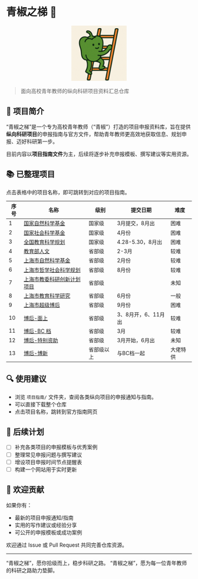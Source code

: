 # 青椒之梯 🌱

<p align="center">
  <img src="logo.png" alt="青椒之梯 Logo" width="150">
</p>

> 面向高校青年教师的纵向科研项目资料汇总仓库

## 📘 项目简介

“青椒之梯”是一个专为高校青年教师（“青椒”）打造的项目申报资料库，旨在提供**纵向科研项目**的申报指南与官方文件，帮助青年教师更高效地获取信息、规划申报、迈好科研第一步。

目前内容以**项目指南文件**为主，后续将逐步补充申报模板、撰写建议等实用资源。


## 📚 已整理项目
点击表格中的项目名称，即可跳转到对应的项目指南。

| 序号 | 名称                                                        | 级别         | 提交日期              | 难度     |
|------|-------------------------------------------------------------|--------------|------------------------|----------|
| 1    | [国家自然科学基金](https://www.nsfc.gov.cn/publish/portal0/xmzn/2025/qy/)                                             | 国家级       | 3月提交，8月出         | 困难     |
| 2    | [国家社会科学基金](http://www.nopss.gov.cn/n1/2025/0324/c431027-40445651.html)                                                  | 国家级       | 4月份                  | 困难     |
| 3    | [全国教育科学规划](https://onsgep.moe.edu.cn/post/view/1777)                        | 国家级       | 4.28-5.30，8月出       | 困难     |
| 4    | [教育部人文](http://www.moe.gov.cn/s78/A13/tongzhi/202502/t20250221_1179941.html)                                              | 省部级       | 2-3月                  | 较难     |
| 5    | [上海市自然科学基金](https://stcsm.sh.gov.cn/zwgk/kyjhxm/xmsb/20250126/86f5c86419764eaabca96179149fd742.html)                                 | 省部级       | 2月份                  | 较难     |
| 6    |   [上海市哲学社会科学规划](https://www.sh-popss.gov.cn/newsInfo.asp?idval=8831&sessionid=1795235380)                   | 省部级       | 8月份                  | 较难     |
| 7    |    [上海市教委科研创新计划项目](https://kjc.shnu.edu.cn/aa/4c/c16762a764492/page.htm)                                | 省部级       |                        | 未知     |
| 8    |      [上海市教育科学研究](https://hjy.hpe.cn/hygz/ggl/691452.htm)                              | 省部级       | 6月份                  | 一般     |
| 9    |   [上海市超级博后](https://rsj.sh.gov.cn/trsrc_17739/20230803/t0035_1417472.html)                                              | 省部级       | 9月份                  | 困难     |
| 10   |          [博后-面上 ](https://jj.chinapostdoctor.org.cn/auth/login.html?usertype=bsh)                                           | 省部级       | 3、8月开，6、11月出    | 较难     |
| 11   |     [博后-BC 档](https://jj.chinapostdoctor.org.cn/auth/login.html?usertype=bsh)                                                | 省部级       | 3月                    | 较难     |
| 12   |      [博后-特别资助](https://jj.chinapostdoctor.org.cn/auth/login.html?usertype=bsh)                                            | 省部级       | 3月开始，6月出         | 未知     |
| 13   |       [博后-博新](https://jj.chinapostdoctor.org.cn/auth/login.html?usertype=bsh)                                               | 省部级以上   | 与BC档一起             | 大佬特供 |


## 🔍 使用建议

- 浏览 `项目指南/` 文件夹，查阅各类纵向项目的申报通知与指南。
- 可以直接下载整个仓库
- 点击项目名称，跳转到官方指南网页

## 📌 后续计划

- [ ] 补充各类项目的申报模板与优秀案例
- [ ] 整理常见申报问题与撰写建议
- [ ] 增设项目申报时间节点提醒表
- [ ] 构建一个网站用于实时更新

## 🤝 欢迎贡献

如果你有：

- 最新的项目申报通知/指南
- 实用的写作建议或经验分享
- 可公开的申报模板或成功案例

欢迎通过 Issue 或 Pull Request 共同完善仓库资源。

---

“青椒之梯”，愿你拾级而上，稳步科研之路。
“青椒之梯”，愿为每一位青年教师的科研之路助力垫脚。
